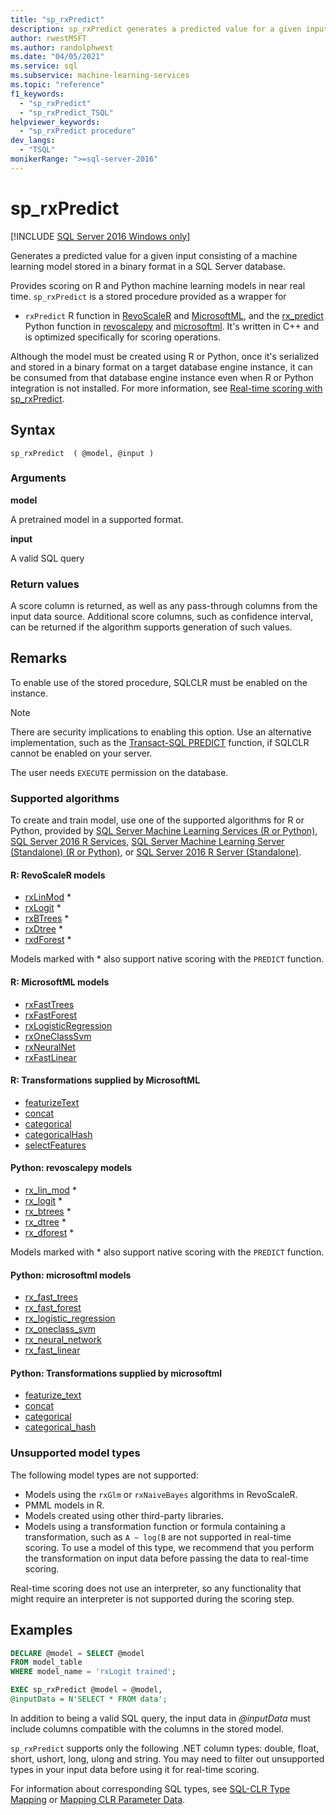 ```yaml
---
title: "sp_rxPredict"
description: sp_rxPredict generates a predicted value for a given input consisting of a machine learning model stored in a binary format in a SQL Server database.
author: rwestMSFT
ms.author: randolphwest
ms.date: "04/05/2021"
ms.service: sql
ms.subservice: machine-learning-services
ms.topic: "reference"
f1_keywords:
  - "sp_rxPredict"
  - "sp_rxPredict_TSQL"
helpviewer_keywords:
  - "sp_rxPredict procedure"
dev_langs:
  - "TSQL"
monikerRange: ">=sql-server-2016"
---
```

# sp_rxPredict  
[!INCLUDE [SQL Server 2016 Windows only](../../includes/applies-to-version/sqlserver2016-windows-only.md)]

Generates a predicted value for a given input consisting of a machine learning model stored in a binary format in a SQL Server database.

Provides scoring on R and Python machine learning models in near real time. `sp_rxPredict` is a stored procedure provided as a wrapper for 
- `rxPredict` R function in [RevoScaleR](/r-server/r-reference/revoscaler/revoscaler) and [MicrosoftML](../../machine-learning/r/ref-r-microsoftml.md), and the [rx_predict](/machine-learning-server/python-reference/revoscalepy/rx-predict) Python function in [revoscalepy](/machine-learning-server/python-reference/revoscalepy/revoscalepy-package) and [microsoftml](../../machine-learning/python/ref-py-microsoftml.md). It's written in C++ and is optimized specifically for scoring operations.

Although the model must be created using R or Python, once it's serialized and stored in a binary format on a target database engine instance, it can be consumed from that database engine instance even when R or Python integration is not installed. For more information, see [Real-time scoring with sp_rxPredict](../../machine-learning/predictions/real-time-scoring.md).

## Syntax

```
sp_rxPredict  ( @model, @input )
```

### Arguments

**model**

A pretrained model in a supported format. 

**input**

A valid SQL query

### Return values

A score column is returned, as well as any pass-through columns from the input data source.
Additional score columns, such as confidence interval, can be returned if the algorithm supports generation of such values.

## Remarks

To enable use of the stored procedure, SQLCLR must be enabled on the instance.

> [!NOTE]
> There are security implications to enabling this option. Use an alternative implementation, such as the [Transact-SQL PREDICT](../../t-sql/queries/predict-transact-sql.md?view=sql-server-2017&preserve-view=true) function, if SQLCLR cannot be enabled on your server.

The user needs `EXECUTE` permission on the database.

### Supported algorithms

To create and train model, use one of the supported algorithms for R or Python, provided by [SQL Server Machine Learning Services (R or Python)](../../machine-learning/sql-server-machine-learning-services.md), [SQL Server 2016 R Services](../../machine-learning/r/sql-server-r-services.md), [SQL Server Machine Learning Server (Standalone) (R or Python)](../../machine-learning/r/r-server-standalone.md), or [SQL Server 2016 R Server (Standalone)](../../machine-learning/r/r-server-standalone.md?view=sql-server-2016&preserve-view=true).

#### R: RevoScaleR models

  + [rxLinMod](/machine-learning-server/r-reference/revoscaler/rxlinmod) \*
  + [rxLogit](/machine-learning-server/r-reference/revoscaler/rxlogit) \*
  + [rxBTrees](/machine-learning-server/r-reference/revoscaler/rxbtrees) \*
  + [rxDtree](/machine-learning-server/r-reference/revoscaler/rxdtree) \*
  + [rxdForest](/machine-learning-server/r-reference/revoscaler/rxdforest) \*

Models marked with \* also support native scoring with the `PREDICT` function.

#### R: MicrosoftML models

  + [rxFastTrees](../../machine-learning/r/reference/microsoftml/rxfasttrees.md)
  + [rxFastForest](../../machine-learning/r/reference/microsoftml/rxfastforest.md)
  + [rxLogisticRegression](../../machine-learning/r/reference/microsoftml/rxlogisticregression.md)
  + [rxOneClassSvm](../../machine-learning/r/reference/microsoftml/rxoneclasssvm.md)
  + [rxNeuralNet](../../machine-learning/r/reference/microsoftml/rxneuralnet.md)
  + [rxFastLinear](../../machine-learning/r/reference/microsoftml/rxfastlinear.md)

#### R: Transformations supplied by MicrosoftML

  + [featurizeText](../../machine-learning/r/reference/microsoftml/rxfasttrees.md)
  + [concat](../../machine-learning/r/reference/microsoftml/concat.md)
  + [categorical](../../machine-learning/r/reference/microsoftml/categorical.md)
  + [categoricalHash](../../machine-learning/r/reference/microsoftml/categoricalHash.md)
  + [selectFeatures](../../machine-learning/r/reference/microsoftml/selectFeatures.md)

#### Python: revoscalepy models

  + [rx_lin_mod](/machine-learning-server/python-reference/revoscalepy/rx-lin-mod) \*
  + [rx_logit](/machine-learning-server/python-reference/revoscalepy/rx-logit) \*
  + [rx_btrees](/machine-learning-server/python-reference/revoscalepy/rx-btrees) \*
  + [rx_dtree](/machine-learning-server/python-reference/revoscalepy/rx-dtree) \*
  + [rx_dforest](/machine-learning-server/python-reference/revoscalepy/rx-dforest) \*

Models marked with \* also support native scoring with the `PREDICT` function.

#### Python: microsoftml models

  + [rx_fast_trees](../../machine-learning/python/reference/microsoftml/rx-fast-trees.md)
  + [rx_fast_forest](../../machine-learning/python/reference/microsoftml/rx-fast-forest.md)
  + [rx_logistic_regression](../../machine-learning/python/reference/microsoftml/rx-logistic-regression.md)
  + [rx_oneclass_svm](../../machine-learning/python/reference/microsoftml/rx-oneclass-svm.md)
  + [rx_neural_network](../../machine-learning/python/reference/microsoftml/rx-neural-network.md)
  + [rx_fast_linear](../../machine-learning/python/reference/microsoftml/rx-fast-linear.md)

#### Python: Transformations supplied by microsoftml

  + [featurize_text](../../machine-learning/python/reference/microsoftml/rx-fast-trees.md)
  + [concat](../../machine-learning/python/reference/microsoftml/concat.md)
  + [categorical](../../machine-learning/python/reference/microsoftml/categorical.md)
  + [categorical_hash](../../machine-learning/python/reference/microsoftml/categorical-hash.md)
  
### Unsupported model types

The following model types are not supported:

+ Models using the `rxGlm` or `rxNaiveBayes` algorithms in RevoScaleR.
+ PMML models in R.
+ Models created using other third-party libraries.
+ Models using a transformation function or formula containing a transformation, such as `A ~ log(B` are not supported in real-time scoring. To use a model of this type, we recommend that you perform the transformation on input data before passing the data to real-time scoring.

Real-time scoring does not use an interpreter, so any functionality that might require an interpreter is not supported during the scoring step.

## Examples

```sql
DECLARE @model = SELECT @model 
FROM model_table 
WHERE model_name = 'rxLogit trained';

EXEC sp_rxPredict @model = @model,
@inputData = N'SELECT * FROM data';
```

In addition to being a valid SQL query, the input data in *\@inputData* must include columns compatible with the columns in the stored model.

`sp_rxPredict` supports only the following .NET column types: double, float, short, ushort, long, ulong and string. You may need to filter out unsupported types in your input data before using it for real-time scoring.

For information about corresponding SQL types, see [SQL-CLR Type Mapping](/dotnet/framework/data/adonet/sql/linq/sql-clr-type-mapping) or [Mapping CLR Parameter Data](../clr-integration-database-objects-types-net-framework/mapping-clr-parameter-data.md).
